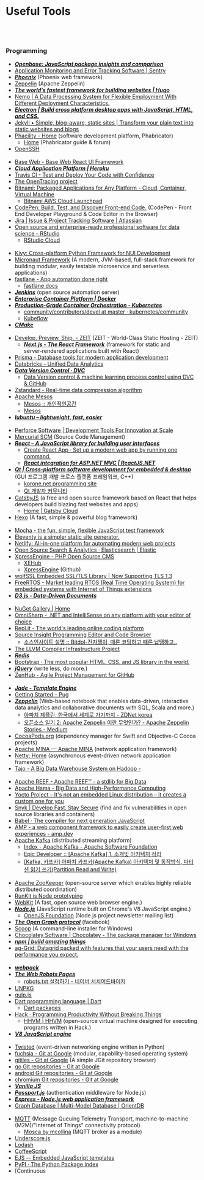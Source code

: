 Useful Tools
==========


 <br/><br/>


### Programming
- [___Openbase: JavaScript package insights and comparison___](https://openbase.io/)
- [Application Monitoring and Error Tracking Software | Sentry](https://sentry.io/welcome/)
- [___Phoenix___](http://www.phoenixframework.org/) (Phoenix web framework)
- [Zeppelin](https://zeppelin.apache.org/) (Apache Zeppelin)
- [___The world’s fastest framework for building websites | Hugo___](https://gohugo.io/)
- [Nemo | A Data Processing System for Flexible Employment With Different Deployment Characteristics.](https://nemo.apache.org/)
- [___Electron | Build cross platform desktop apps with JavaScript, HTML, and CSS.___](https://electronjs.org/)
- [Jekyll • Simple, blog-aware, static sites | Transform your plain text into static websites and blogs](https://jekyllrb.com/)
- [Phacility - Home](https://www.phacility.com/) (software development platform, Phabricator)
    - [Home](https://secure.phabricator.com/) (Phabricator guide & forum)
- [OpenSSH](https://www.openssh.com/)  <br/><br/>
- [Base Web - Base Web React UI Framework](https://baseweb.design/)
- [___Cloud Application Platform | Heroku___](https://www.heroku.com/)
- [Travis CI - Test and Deploy Your Code with Confidence](https://travis-ci.org/)
- [The OpenTracing project](https://opentracing.io/)
- [Bitnami: Packaged Applications for Any Platform - Cloud, Container, Virtual Machine](https://bitnami.com/)
    - [Bitnami AWS Cloud Launchpad](https://aws.bitnami.com/)
- [CodePen: Build, Test, and Discover Front-end Code.](https://codepen.io/) (CodePen - Front End Developer Playground & Code Editor in the Browser)
- [Jira | Issue & Project Tracking Software | Atlassian](https://www.atlassian.com/software/jira)
- [Open source and enterprise-ready professional software for data science - RStudio](https://www.rstudio.com/)
    - [RStudio Cloud](https://rstudio.cloud/)  <br/><br/>
- [Kivy: Cross-platform Python Framework for NUI Development](https://kivy.org/#home)
- [Micronaut Framework](https://micronaut.io/) (A modern, JVM-based, full-stack framework for building modular, easily testable microservice and serverless applications)
- [fastlane - App automation done right](https://fastlane.tools/)
    - [fastlane docs](https://docs.fastlane.tools/)
- [___Jenkins___](https://jenkins.io/) (open source automation server)
- [___Enterprise Container Platform | Docker___](https://www.docker.com/)
- [___Production-Grade Container Orchestration - Kubernetes___](https://kubernetes.io/)
    - [community/contributors/devel at master · kubernetes/community](https://github.com/kubernetes/community/tree/master/contributors/devel#readme)
    - [Kubeflow](https://www.kubeflow.org/)
- [___CMake___](https://cmake.org/)  <br/><br/>
- [Develop. Preview. Ship. - ZEIT](https://zeit.co/) (ZEIT - World-Class Static Hosting - ZEIT)
    - [___Next.js - The React Framework___](https://nextjs.org/) (framework for static and server‑rendered applications built with React)
- [Prisma - Database tools for modern application development](https://www.prisma.io/)
- [Databricks - Unified Data Analytics](https://databricks.com/)
- [___Data Version Control · DVC___](https://dvc.org/)
    - [Data Version control & machine learning process control using DVC & GitHub](https://towardsdatascience.com/data-version-control-machine-learning-process-control-using-dvc-github-c629511e95b5)
- [Zstandard - Real-time data compression algorithm](https://facebook.github.io/zstd/)
- [Apache Mesos](http://mesos.apache.org/)
    - [Mesos :: 개인적인공간](https://brownbears.tistory.com/261)
    - [Mesos](https://www.joinc.co.kr/w/man/12/mesos)
- [___lubuntu – lightweight, fast, easier___](https://lubuntu.net/)  <br/><br/>
- [Perforce Software | Development Tools For Innovation at Scale](https://www.perforce.com/)
- [Mercurial SCM](https://www.mercurial-scm.org/) (Source Code Management)
- [___React – A JavaScript library for building user interfaces___](https://reactjs.org/)
    - [Create React App · Set up a modern web app by running one command.](https://create-react-app.dev/)
    - [___React integration for ASP.NET MVC | ReactJS.NET___](https://reactjs.net/)
- [___Qt | Cross-platform software development for embedded & desktop___](https://www.qt.io/) (GUI 프로그램 개발 크로스 플랫폼 프레임워크, C++)
    - [korone.net programming site](https://www.korone.net/)
    - [Qt 개발자 커뮤니티](http://qt-dev.com/board.php?board=kkkmain&command=skin_insert&exe=insert_iboard1_home)
- [GatsbyJS](https://www.gatsbyjs.org/) (a free and open source framework based on React that helps developers build blazing fast websites and apps)
    - [Home | Gatsby Cloud](https://www.gatsbyjs.com/)
- [Hexo](https://hexo.io/) (A fast, simple & powerful blog framework)  <br/><br/>
- [Mocha - the fun, simple, flexible JavaScript test framework](https://mochajs.org/)
- [Eleventy is a simpler static site generator.](https://www.11ty.dev/)
- [Netlify: All-in-one platform for automating modern web projects](https://www.netlify.com/)
- [Open Source Search & Analytics · Elasticsearch | Elastic](https://www.elastic.co/)
- [XpressEngine - PHP Open Source CMS](https://www.xpressengine.com/)
    - [XEHub](https://www.xehub.io/)
    - [XpressEngine](https://github.com/xpressengine) (Github)
- [wolfSSL Embedded SSL/TLS Library | Now Supporting TLS 1.3](https://www.wolfssl.com/)
- [FreeRTOS - Market leading RTOS (Real Time Operating System) for embedded systems with Internet of Things extensions](https://www.freertos.org/)
- [___D3.js - Data-Driven Documents___](https://d3js.org/)  <br/><br/>
- [NuGet Gallery | Home](https://www.nuget.org/)
- [OmniSharp - .NET and IntelliSense on any platform with your editor of choice](https://www.omnisharp.net/)
- [Repl.it - The world's leading online coding platform](https://repl.it/)
- [Source Insight Programming Editor and Code Browser](https://www.sourceinsight.com/)
     - [소스인사이트 설명 :: Bitdol-전자쟁이, 때론 코딩하고 때론 납땜하고..](https://bitdol.tistory.com/entry/%EC%86%8C%EC%8A%A4%EC%9D%B8%EC%82%AC%EC%9D%B4%ED%8A%B8-%EC%84%A4%EB%AA%85)
- [The LLVM Compiler Infrastructure Project](https://llvm.org/)
- [___Redis___](https://redis.io/)
- [Bootstrap · The most popular HTML, CSS, and JS library in the world.](https://getbootstrap.com/)
- [___jQuery___](https://jquery.com/) (write less, do more.)
- [ZenHub - Agile Project Management for GitHub](https://www.zenhub.com/)  <br/><br/>
- [___Jade - Template Engine___](http://jade-lang.com/)
- [Getting Started – Pug](https://pugjs.org/api/getting-started.html)
- [___Zeppelin___](https://zeppelin.apache.org/) (Web-based notebook that enables data-driven, interactive data analytics and collaborative documents with SQL, Scala and more.)
    - [아파치 제플린, 한국에서 세계로 가기까지 - ZDNet korea](http://www.zdnet.co.kr/view/?no=20160601155438)
    - [오픈소스 일기 2: Apache Zeppelin 이란 무엇인가? - Apache Zeppelin Stories - Medium](https://medium.com/apache-zeppelin-stories/%EC%98%A4%ED%94%88%EC%86%8C%EC%8A%A4-%EC%9D%BC%EA%B8%B0-2-apache-zeppelin-%EC%9D%B4%EB%9E%80-%EB%AC%B4%EC%97%87%EC%9D%B8%EA%B0%80-f3a520297938)
- [CocoaPods.org](https://cocoapods.org/) (dependency manager for Swift and Objective-C Cocoa projects)
- [Apache MINA — Apache MINA](https://mina.apache.org/) (network application framework)
- [Netty: Home](https://netty.io/) (asynchronous event-driven network application framework)
- [Tajo - A Big Data Warehouse System on Hadoop - ](http://tajo.apache.org/)  <br/><br/>
- [Apache REEF - Apache REEF™ - a stdlib for Big Data](http://reef.apache.org/)
- [Apache Hama - Big Data and High-Performance Computing](https://hama.apache.org/)
- [Yocto Project – It's not an embedded Linux distribution – it creates a custom one for you](https://www.yoctoproject.org/)
- [Snyk | Develop Fast. Stay Secure](https://snyk.io/) (find and fix vulnerabilities in open source libraries and containers)
- [Babel · The compiler for next generation JavaScript](https://babeljs.io/)
- [AMP - a web component framework to easily create user-first web experiences - amp.dev](https://amp.dev/)
- [Apache Kafka](https://kafka.apache.org/) (distributed streaming platform)
    - [Index - Apache Kafka - Apache Software Foundation](https://cwiki.apache.org/confluence/display/KAFKA/Index)
    - [Epic Developer :: [Apache Kafka] 1. 소개및 아키텍처 정리](https://epicdevs.com/17)
    - [[Kafka, 카프카] 아파치 카프카(Apache Kafka) 아키텍처 및 동작방식, 파티션 읽기 쓰기(Partition Read and Write)](https://engkimbs.tistory.com/691)  <br/><br/>
- [Apache ZooKeeper](http://zookeeper.apache.org/) (open-source server which enables highly reliable distributed coordination)
- [RunKit is Node prototyping](https://runkit.com/home)
- [WebKit](https://webkit.org/) (A fast, open source web browser engine.)
- [___Node.js___](https://nodejs.org/en/) (JavaScript runtime built on Chrome's V8 JavaScript engine.)
    - [OpenJS Foundation](https://us14.campaign-archive.com/home/?u=c7c2e114a827812354112c23b&id=f006b61f29) (Node.js project newsletter mailing list)
- [___The Open Graph protocol___](https://ogp.me/) (facebook)
- [Scoop](https://scoop.sh/) (A command-line installer for Windows)
- [Chocolatey Software | Chocolatey - The package manager for Windows](https://chocolatey.org/)
- [___npm | build amazing things___](https://www.npmjs.com/)
- [ag-Grid: Datagrid packed with features that your users need with the performance you expect.](https://www.ag-grid.com/)  <br/><br/>
- [___webpack___](https://webpack.js.org/)
- [___The Web Robots Pages___](https://www.robotstxt.org)
    - [robots.txt 설정하기 - 네이버 서치어드바이저](https://searchadvisor.naver.com/guide/seo-basic-robots)
- [UNPKG](https://unpkg.com/)
- [gulp.js](https://gulpjs.com/)
- [Dart programming language | Dart](https://dart.dev/)
    - [Dart packages](https://pub.dev/)
- [Hack · Programming Productivity Without Breaking Things](https://hacklang.org/)
    - [HHVM | HHVM](https://hhvm.com/) (open-source virtual machine designed for executing programs written in Hack.)
- [___V8 JavaScript engine___](https://v8.dev/)  <br/><br/>
- [Twisted](https://twistedmatrix.com/trac/) (event-driven networking engine written in Python)
- [fuchsia - Git at Google](https://fuchsia.googlesource.com/fuchsia/) (modular, capability-based operating system)
- [gitiles - Git at Google](https://gerrit.googlesource.com/gitiles/) (A simple JGit repository browser)
- [go Git repositories - Git at Google](https://go.googlesource.com/)
- [android Git repositories - Git at Google](https://android.googlesource.com/)
- [chromium Git repositories - Git at Google](https://chromium.googlesource.com/)
- [___Vanilla JS___](http://vanilla-js.com/)
- [___Passport.js___](http://www.passportjs.org/) (authentication middleware for Node.js)
- [___Express - Node.js web application framework___](https://expressjs.com/)
- [Graph Database | Multi-Model Database | OrientDB](https://orientdb.com/)  <br/><br/>
- [MQTT](http://mqtt.org/) (Message Queuing Telemetry Transport, machine-to-machine (M2M)/"Internet of Things" connectivity protocol)
    - [Mosca by mcollina](http://www.mosca.io/) (MQTT broker as a module)
- [Underscore.js](https://underscorejs.org/)
- [Lodash](https://lodash.com/)
- [CoffeeScript](https://coffeescript.org/)
- [EJS -- Embedded JavaScript templates](https://ejs.co/)
- [PyPI · The Python Package Index](https://pypi.org/)
- [Continuous 